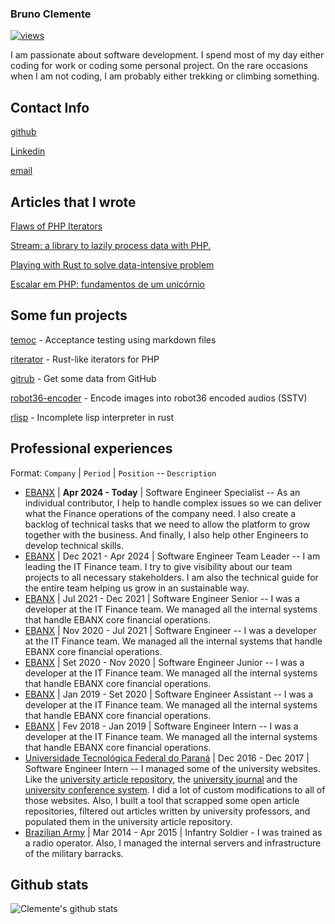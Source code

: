 ### Bruno Clemente
[![views](https://komarev.com/ghpvc/?username=killertux&style=flat&color=313131&label=views&abbreviated=true)](https://github.com/killertux)

I am passionate about software development. I spend most of my day either coding for work or coding some personal project. On the rare occasions when I am not coding, I am probably either trekking or climbing something.

## Contact Info

[github](https://github.com/killertux)

[Linkedin](https://www.linkedin.com/in/bruno-clemente/)

[email](mailto:bruno.canguru@hotmail.com	)

## Articles that I wrote

[Flaws of PHP Iterators](https://dev.to/killertux/the-flaws-of-php-iterators-1afd)

[Stream: a library to lazily process data with PHP.](https://dev.to/killertux/stream-a-library-to-lazily-process-data-with-php-583h)

[Playing with Rust to solve data-intensive problem](https://dev.to/killertux/playing-with-rust-to-solve-data-intensive-problem-2f14)

[Escalar em PHP: fundamentos de um unicórnio](https://community.ebanx.com/escalar-php/)

## Some fun projects

[temoc](https://github.com/killertux/temoc) - Acceptance testing using markdown files

[riterator](https://github.com/killertux/riterator) - Rust-like iterators for PHP

[gitrub](https://github.com/killertux/gitrub) - Get some data from GitHub

[robot36-encoder](https://github.com/killertux/robot36-encoder) - Encode images into robot36 encoded audios (SSTV)

[rlisp](https://github.com/killertux/rlisp) - Incomplete lisp interpreter in rust

## Professional experiences

Format: `Company` | `Period` | `Position` -- `Description`

* [EBANX](https://business.ebanx.com/en/) | **Apr 2024 - Today** | Software Engineer Specialist -- As an individual contributor, I help to handle complex issues so we can deliver what the Finance operations of the company need. I also create a backlog of technical tasks that we need to allow the platform to grow together with the business. And finally, I also help other Engineers to develop technical skills.
* [EBANX](https://business.ebanx.com/en/) | Dec 2021 - Apr 2024 | Software Engineer Team Leader -- I am leading the IT Finance team. I try to give visibility about our team projects to all necessary stakeholders. I am also the technical guide for the entire team helping us grow in an sustainable way.
* [EBANX](https://business.ebanx.com/en/) | Jul 2021 - Dec 2021 | Software Engineer Senior -- I was a developer at the IT Finance team. We managed all the internal systems that handle EBANX core financial operations.
* [EBANX](https://business.ebanx.com/en/) | Nov 2020 - Jul 2021 | Software Engineer -- I was a developer at the IT Finance team. We managed all the internal systems that handle EBANX core financial operations.
* [EBANX](https://business.ebanx.com/en/) | Set 2020 - Nov 2020 | Software Engineer Junior -- I was a developer at the IT Finance team. We managed all the internal systems that handle EBANX core financial operations.
* [EBANX](https://business.ebanx.com/en/) | Jan 2019 - Set 2020 | Software Engineer Assistant -- I was a developer at the IT Finance team. We managed all the internal systems that handle EBANX core financial operations.
* [EBANX](https://business.ebanx.com/en/) | Fev 2018 - Jan 2019 | Software Engineer Intern -- I was a developer at the IT Finance team. We managed all the internal systems that handle EBANX core financial operations.
* [Universidade Tecnológica Federal do Paraná](http://www.utfpr.edu.br/) | Dec 2016 - Dec 2017 | Software Engineer Intern -- I managed some of the university websites. Like the [university article repository](http://repositorio.roca.utfpr.edu.br/jspui/), the [university journal](https://periodicos.utfpr.edu.br/index/about) and the [university conference system](https://eventos.utfpr.edu.br/sicite/sicite2020/about/aboutThisPublishingSystem). I did a lot of custom modifications to all of those websites. Also, I built a tool that scrapped some open article repositories, filtered out articles written by university professors, and populated them in the university article repository.
* [Brazilian Army](http://www.eb.mil.br/) | Mar 2014 - Apr 2015 | Infantry Soldier - I was trained as a radio operator. Also, I managed the internal servers and infrastructure of the military barracks.

## Github stats


![Clemente's github stats](https://github-readme-stats.vercel.app/api?username=killertux&count_private=true&show_icons=true&theme=chartreuse-dark)


